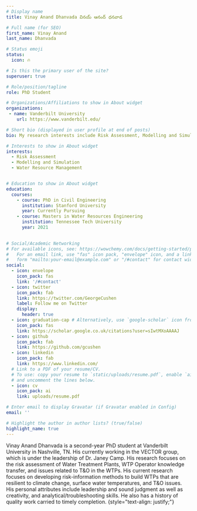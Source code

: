 ```yaml
---
# Display name
title: Vinay Anand Dhanvada వినయ్ ఆనంద్ ధనవాడ

# Full name (for SEO)
first_name: Vinay Anand
last_name: Dhanvada

# Status emoji
status:
  icon: 🔥

# Is this the primary user of the site?
superuser: true

# Role/position/tagline
role: PhD Student

# Organizations/Affiliations to show in About widget
organizations:
 - name: Vanderbilt University
    url: https://www.vanderbilt.edu/

# Short bio (displayed in user profile at end of posts)
bio: My research interests include Risk Assessment, Modelling and Simulation, and Water Resource Management

# Interests to show in About widget
interests:
  - Risk Assessment 
  - Modelling and Simulation
  - Water Resource Management


# Education to show in About widget
education:
  courses:
    - course: PhD in Civil Engineering
      institution: Stanford University
      year: Currently Pursuing
    - course: Masters in Water Resources Engineering
      institution: Tennessee Tech University
      year: 2021
   

# Social/Academic Networking
# For available icons, see: https://wowchemy.com/docs/getting-started/page-builder/#icons
#   For an email link, use "fas" icon pack, "envelope" icon, and a link in the
#   form "mailto:your-email@example.com" or "/#contact" for contact widget.
social:
  - icon: envelope
    icon_pack: fas
    link: '/#contact'
  - icon: twitter
    icon_pack: fab
    link: https://twitter.com/GeorgeCushen
    label: Follow me on Twitter
    display:
      header: true
  - icon: graduation-cap # Alternatively, use `google-scholar` icon from `ai` icon pack
    icon_pack: fas
    link: https://scholar.google.co.uk/citations?user=sIwtMXoAAAAJ
  - icon: github
    icon_pack: fab
    link: https://github.com/gcushen
  - icon: linkedin
    icon_pack: fab
    link: https://www.linkedin.com/
  # Link to a PDF of your resume/CV.
  # To use: copy your resume to `static/uploads/resume.pdf`, enable `ai` icons in `params.yaml`,
  # and uncomment the lines below.
  - icon: cv
    icon_pack: ai
    link: uploads/resume.pdf

# Enter email to display Gravatar (if Gravatar enabled in Config)
email: ''

# Highlight the author in author lists? (true/false)
highlight_name: true
---
```


Vinay Anand Dhanvada is a second-year PhD student at Vanderbilt University in Nashville, TN. His currently working in the VECTOR group, which is under the leadership of Dr. Janey Camp. His research focuses on the risk assessment of Water Treatment Plants, WTP Operator knowledge transfer, and issues related to T&O in the WTPs. His current research focuses on developing risk-information methods to build WTPs that are resilient to climate change, surface water temperatures, and T&O issues. His personal attributes include leadership and sound judgment as well as creativity, and analytical/troubleshooting skills. He also has a history of quality work carried to timely completion.
{style="text-align: justify;"}
